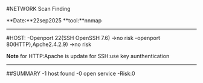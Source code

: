 #NETWORK Scan Finding

**Date:**22sep2025
**tool:**nnmap

- - - - - - - - 
#HOST:
-Openport 22(SSH OpenSSH 7.6) ->no risk
-openport 80(HTTP),Apche2.4.2.9) ->no risk

**Note**
for HTTP:Apache is update
for SSH:use key aunthentication

- - - - - - - -
##SUMMARY
-1 host found
-0 open service
-Risk:0
